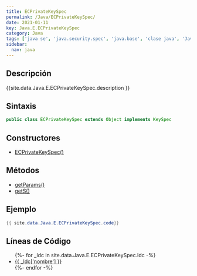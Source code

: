 ```yaml
---
title: ECPrivateKeySpec
permalink: /Java/ECPrivateKeySpec/
date: 2021-01-11
key: Java.E.ECPrivateKeySpec
category: Java
tags: ['java se', 'java.security.spec', 'java.base', 'clase java', 'Java 1.5']
sidebar: 
  nav: java
---
```


## Descripción
{{site.data.Java.E.ECPrivateKeySpec.description }}

## Sintaxis
~~~java
public class ECPrivateKeySpec extends Object implements KeySpec
~~~

## Constructores
* [ECPrivateKeySpec()](/Java/ECPrivateKeySpec/ECPrivateKeySpec/)

## Métodos
* [getParams()](/Java/ECPrivateKeySpec/getParams/)
* [getS()](/Java/ECPrivateKeySpec/getS/)

## Ejemplo
~~~java
{{ site.data.Java.E.ECPrivateKeySpec.code}}
~~~

## Líneas de Código
<ul>
{%- for _ldc in site.data.Java.E.ECPrivateKeySpec.ldc -%}
   <li>
       <a href="{{_ldc['url'] }}">{{ _ldc['nombre'] }}</a>
   </li>
{%- endfor -%}
</ul>
